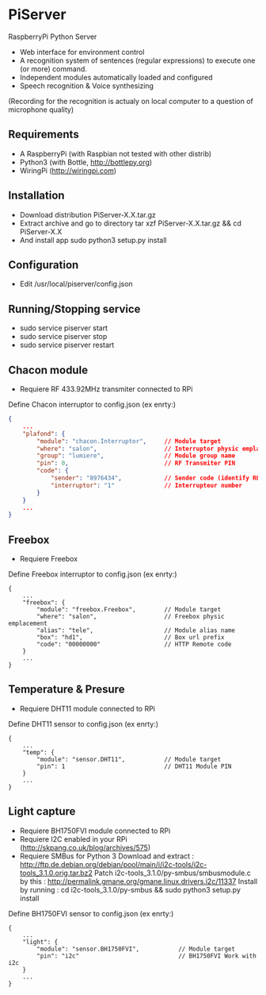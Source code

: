 PiServer
========

RaspberryPi Python Server
* Web interface for environment control
* A recognition system of sentences (regular expressions) to execute one (or more) command.
* Independent modules automatically loaded and configured
* Speech recognition & Voice synthesizing

(Recording for the recognition is actualy on local computer to a question of microphone quality)

Requirements
------------

* A RaspberryPi (with Raspbian not tested with other distrib)
* Python3 (with Bottle, http://bottlepy.org)
* WiringPi (http://wiringpi.com)

Installation
------------

* Download distribution PiServer-X.X.tar.gz
* Extract archive and go to directory
	tar xzf PiServer-X.X.tar.gz && cd PiServer-X.X
* And install app
	sudo python3 setup.py install

Configuration
-------------

* Edit /usr/local/piserver/config.json

Running/Stopping service
------------------------

* sudo service piserver start
* sudo service piserver stop
* sudo service piserver restart

Chacon module
-------------

* Requiere RF 433.92MHz transmiter connected to RPi

Define Chacon interruptor to config.json (ex enrty:)
```json
{
	...
	"plafond": {
		"module": "chacon.Interruptor", 	// Module target
		"where": "salon",					// Interruptor physic emplacement
		"group": "lumiere",					// Module group name
		"pin": 0,							// RF Transmiter PIN
		"code": {
			"sender": "8976434",			// Sender code (identify RPi as remote)
			"interruptor": "1"				// Interrupteur number
		}
	}
	...
}
```

Freebox
-------

* Requiere Freebox

Define Freebox interruptor to config.json (ex enrty:)
```
{
	...
	"freebox": {
		"module": "freebox.Freebox", 		// Module target
		"where": "salon",					// Freebox physic emplacement
		"alias": "tele",					// Module alias name
		"box": "hd1",						// Box url prefix
		"code": "00000000"					// HTTP Remote code
	}
	...
}
```

Temperature & Presure
---------------------

* Requiere DHT11 module connected to RPi

Define DHT11 sensor to config.json (ex enrty:)
```
{
	...
	"temp": {
		"module": "sensor.DHT11",			// Module target
		"pin": 1							// DHT11 Module PIN
	}
	...
}
```

Light capture
-------------

* Requiere BH1750FVI module connected to RPi
* Requiere I2C enabled in your RPi (http://skpang.co.uk/blog/archives/575)
* Requiere SMBus for Python 3
	Download and extract : http://ftp.de.debian.org/debian/pool/main/i/i2c-tools/i2c-tools_3.1.0.orig.tar.bz2
	Patch i2c-tools_3.1.0/py-smbus/smbusmodule.c by this : http://permalink.gmane.org/gmane.linux.drivers.i2c/11337
	Install by running : cd i2c-tools_3.1.0/py-smbus && sudo python3 setup.py install

Define BH1750FVI sensor to config.json (ex enrty:)
```
{
	...
	"light": {
		"module": "sensor.BH1750FVI",			// Module target
		"pin": "i2c"							// BH1750FVI Work with i2c
	}
	...
}
```